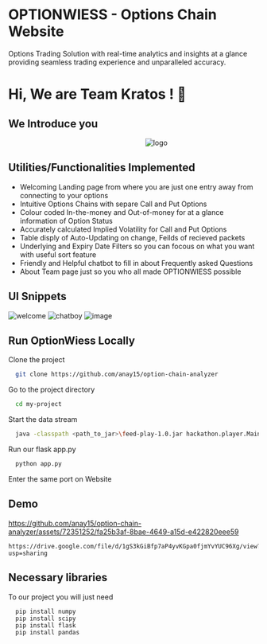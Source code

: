# OPTIONWIESS - Options Chain Website 

Options Trading Solution with real-time analytics and insights at a glance providing seamless trading experience and unparalleled accuracy.

# Hi, We are Team Kratos ! 👋
## We Introduce you


  ‎ ‎ ‎ ‎ ‎ ‎ ‎ ‎ ‎ ‎ ‎ ‎ ‎ ‎ ‎ ‎ ‎ ‎ ‎ ‎ ‎ ‎ ‎  ‎ ‎ ‎ ‎ ‎ ‎ ‎ ‎  ‎ ‎ ‎ ‎ ‎ ‎ ‎ ‎ ‎ ‎ ‎ ‎ ‎ ‎ ‎ ‎‎ ‎ ‎ ‎ ‎ ‎ ‎ ‎ ‎ ‎ ‎ ‎ ‎ ‎ ‎ ‎ ‎ ‎ ‎  ‎ ‎ ‎ ‎ ‎ ![logo](https://github.com/anay15/option-chain-analyzer/assets/72351252/ae9f002f-3433-4e2c-8b25-537f5328929d)


## Utilities/Functionalities Implemented

- Welcoming Landing page from where you are just one entry away from connecting to your options 
- Intuitive Options Chains with separe Call and Put Options 
- Colour coded In-the-money and Out-of-money for at a glance information of Option Status
- Accurately calculated Implied Volatility for Call and Put Options
- Table disply of Auto-Updating on change, Feilds of recieved packets
- Underlying and Expiry Date Filters so you can focous on what you want with useful sort feature
- Friendly and Helpful chatbot to fill in about Frequently asked Questions
- About Team page just so you who all made OPTIONWIESS possible

## UI Snippets
![welcome](https://github.com/anay15/option-chain-analyzer/assets/72351252/9877109f-bbb3-43a0-a4d1-0a2472338ba4)
![chatboy](https://github.com/anay15/option-chain-analyzer/assets/72351252/c470abb3-2177-4d50-b9a2-509b3ab9ce9e)
![image](https://github.com/anay15/option-chain-analyzer/assets/72351252/6a4a17ac-7b60-49b4-b3d2-cff523fcaa78)



## Run OptionWiess Locally

Clone the project

```bash
  git clone https://github.com/anay15/option-chain-analyzer 
```
Go to the project directory

```bash
  cd my-project
```
Start the data stream 

```bash
  java -classpath <path_to_jar>\feed-play-1.0.jar hackathon.player.Main <input_file> <listening_port>
```
Run our flask app.py
```bash
  python app.py
```
Enter the same port on Website

## Demo


https://github.com/anay15/option-chain-analyzer/assets/72351252/fa25b3af-8bae-4649-a15d-e422820eee59



```
https://drive.google.com/file/d/1gS3kGiBfp7aP4yvKGpa0fjmYvYUC96Xg/view?usp=sharing
```

## Necessary libraries

To our project you will just need

```
  pip install numpy
  pip install scipy
  pip install flask
  pip install pandas
```

